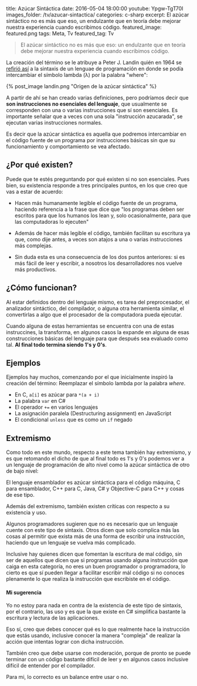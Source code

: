 title: Azúcar Sintáctica
date: 2016-05-04 18:00:00
youtube: Ypgw-TgT70I
images_folder: /tv/azucar-sintactica/
categories: c-sharp
excerpt: El azúcar sintáctico no es más que eso, un endulzante que en teoría debe mejorar nuestra experiencia cuando escribimos código.
featured_image: featured.png
tags: Meta, Tv
featured_tag: Tv

> El azúcar sintáctico no es más que eso: un endulzante que en teoría debe mejorar nuestra experiencia cuando escribimos código.

La creación del término se le atribuye a Peter J. Landin quién en 1964 se <a href=" http://www.cs.cmu.edu/~crary/819-f09/Landin64.pdf" target="_blank" rel="nofollow">refirió así</a> a la sintaxis de un lenguae de programación en donde se podía intercambiar el símbolo lambda (λ) por la palabra "where":

{% post_image landin.png "Origen de la azúcar sintáctica" %}

A partir de ahí se han creado varias definiciones, pero podríamos decir que **son instrucciones no esenciales del lenguaje**, que usualmente se corresponden con una o varias instrucciones que sí son esenciales. Es importante señalar que a veces con una sola "instrucción azucarada", se ejecutan varias instrucciones normales.

Es decir que la azúcar sintáctica es aquella que podremos intercambiar en el código fuente de un programa por instrucciones básicas sin que su funcionamiento y comportamiento se vea afectado.

## ¿Por qué existen?

Puede que te estés preguntando por qué existen si no son esenciales. Pues bien, su existencia responde a tres principales puntos, en los que creo que vas a estar de acuerdo:

- Hacen más humanamente legible el código fuente de un programa, haciendo referencia a la frase que dice que "los programas deben ser escritos para que los humanos los lean y, solo ocasionalmente, para que las computadoras lo ejecuten" 

- Además de hacer más legible el código, también facilitan su escritura ya que, como dije antes, a veces son atajos a una o varias instrucciones más complejas.

- Sin duda esta es una consecuencia de los dos puntos anteriores: si es más fácil de leer y escribir, a nosotros los desarrolladores nos vuelve más productivos.

## ¿Cómo funcionan?

Al estar definidos dentro del lenguaje mismo, es tarea del preprocesador, el analizador sintáctico, del compilador, o alguna otra herramienta similar, el convertirlas a algo que el procesador de la computadora pueda ejecutar.

Cuando alguna de estas herramientas se encuentra con una de estas instruccines, la transforma, en algunos casos la expande en alguna de esas construcciones básicas del lenguaje para que después sea evaluado como tal. **Al final todo termina siendo 1's y 0's**.

## Ejemplos

Ejemplos hay muchos, comenzando por el que inicialmente inspiró la creación del término: Reemplazar el símbolo lambda por la palabra *where*.

- En C, `a[i]` es azúcar para `*(a + i)`
- La palabra `var` en C#
- El operador `+=` en varios lenguajes
- La asignación paralela (Destructuring assignment) en JavaScript
- El condicional `unless` que es como un `if` negado

## Extremismo

Como todo en este mundo, respecto a este tema también hay extremismo, y es que retomando el dicho de que al final todo es 1's y 0's podemos ver a un lenguaje de programación de alto nivel como la azúcar sintáctica de otro de bajo nivel:

El lenguaje ensamblador es azúcar sintáctica para el código máquina, C para ensamblador, C++ para C, Java, C# y Objective-C para C++ y cosas de ese tipo.

Además del extremismo, también existen críticas con respecto a su existencia y uso.

Algunos programadores sugieren que no es necesario que un lenguaje cuente con este tipo de sintaxis. Otros dicen que solo complica más las cosas al permitir que exista más de una forma de escribir una instrucción, haciendo que un lenguaje se vuelva más complicado.

Inclusive hay quienes dicen que fomentan la escritura de mal código, sin ser de aquellos que dicen que si programas usando alguna instrucción que caiga en esta categoría, no eres un buen programador o programadora, lo cierto es que sí pueden llegar a facilitar escribir mál código si no conoces plenamente lo que realiza la instrucción que escribiste en el código.

#### Mi sugerencia

Yo no estoy para nada en contra de la existencia de este tipo de sintaxis, por el contrario, las uso y es que la que existe en C# simplifica bastante la escritura y lectura de las aplicaciones. 

Eso sí, creo que debes conocer qué es lo que realmente hace la instrucción que estás usando, inclusive conocer la manera "compleja" de realizar la acción que intentas lograr con dicha instrucción.

También creo que debe usarse con moderación, porque de pronto se puede terminar con un código bastante difícil de leer y en algunos casos inclusive difícil de entender por el compilador.

Para mi, lo correcto es un balance entre usar o no.